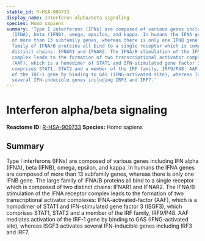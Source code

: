 ```yaml
---
stable_id: R-HSA-909733
display_name: Interferon alpha/beta signaling
species: Homo sapiens
summary: 'Type I interferons (IFNs) are composed of various genes including IFN alpha
  (IFNA), beta (IFNB), omega, epsilon, and kappa. In humans the IFNA genes are composed
  of more than 13 subfamily genes, whereas there is only one IFNB gene. The large
  family of IFNA/B proteins all bind to a single receptor which is composed of two
  distinct chains: IFNAR1 and IFNAR2. The IFNA/B stimulation of the IFNA receptor
  complex leads to the formation of two transcriptional activator complexes: IFNA-activated-factor
  (AAF), which is a homodimer of STAT1 and IFN-stimulated gene factor 3 (ISGF3), which
  comprises STAT1, STAT2 and a member of the IRF family, IRF9/P48. AAF mediates activation
  of the IRF-1 gene by binding to GAS (IFNG-activated site), whereas ISGF3 activates
  several IFN-inducible genes including IRF3 and IRF7.'
---
```


# Interferon alpha/beta signaling
**Reactome ID:** [R-HSA-909733](https://reactome.org/content/detail/R-HSA-909733)
**Species:** Homo sapiens

## Summary

Type I interferons (IFNs) are composed of various genes including IFN alpha (IFNA), beta (IFNB), omega, epsilon, and kappa. In humans the IFNA genes are composed of more than 13 subfamily genes, whereas there is only one IFNB gene. The large family of IFNA/B proteins all bind to a single receptor which is composed of two distinct chains: IFNAR1 and IFNAR2. The IFNA/B stimulation of the IFNA receptor complex leads to the formation of two transcriptional activator complexes: IFNA-activated-factor (AAF), which is a homodimer of STAT1 and IFN-stimulated gene factor 3 (ISGF3), which comprises STAT1, STAT2 and a member of the IRF family, IRF9/P48. AAF mediates activation of the IRF-1 gene by binding to GAS (IFNG-activated site), whereas ISGF3 activates several IFN-inducible genes including IRF3 and IRF7.
